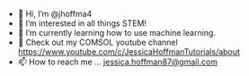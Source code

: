 - 👋 Hi, I’m @jhoffma4
- 👀 I’m interested in all things STEM!
- 🌱 I’m currently learning how to use machine learning.
- 💞️ Check out my COMSOL youtube channel https://www.youtube.com/c/JessicaHoffmanTutorials/about 
- 📫 How to reach me ... jessica.hoffman87@gmail.com

<!---
jhoffma4/jhoffma4 is a ✨ special ✨ repository because its `README.md` (this file) appears on your GitHub profile.
You can click the Preview link to take a look at your changes.
--->
